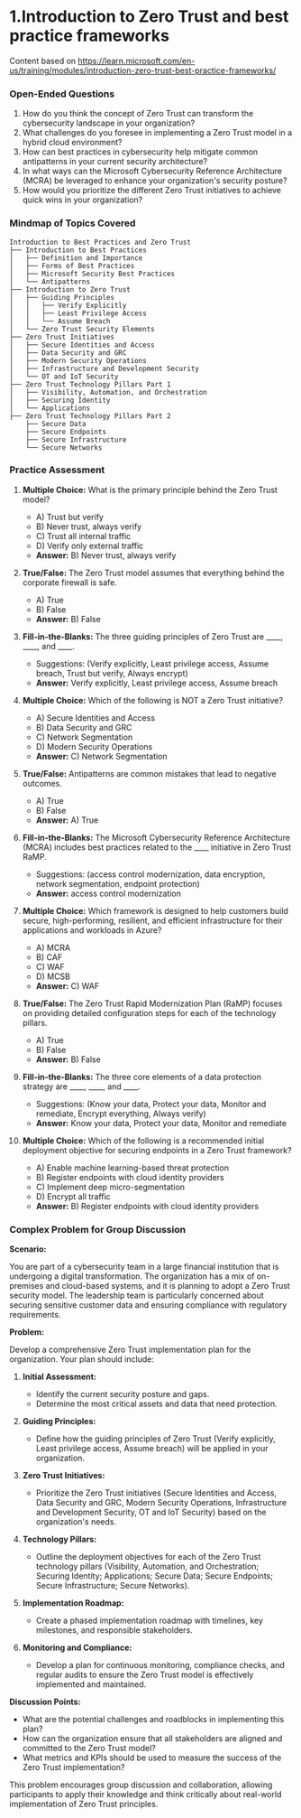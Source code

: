 # 1.Introduction to Zero Trust and best practice frameworks

Content based on https://learn.microsoft.com/en-us/training/modules/introduction-zero-trust-best-practice-frameworks/

### Open-Ended Questions

1. How do you think the concept of Zero Trust can transform the cybersecurity landscape in your organization?
2. What challenges do you foresee in implementing a Zero Trust model in a hybrid cloud environment?
3. How can best practices in cybersecurity help mitigate common antipatterns in your current security architecture?
4. In what ways can the Microsoft Cybersecurity Reference Architecture (MCRA) be leveraged to enhance your organization's security posture?
5. How would you prioritize the different Zero Trust initiatives to achieve quick wins in your organization?

### Mindmap of Topics Covered

```
Introduction to Best Practices and Zero Trust
├── Introduction to Best Practices
│   ├── Definition and Importance
│   ├── Forms of Best Practices
│   ├── Microsoft Security Best Practices
│   └── Antipatterns
├── Introduction to Zero Trust
│   ├── Guiding Principles
│   │   ├── Verify Explicitly
│   │   ├── Least Privilege Access
│   │   └── Assume Breach
│   └── Zero Trust Security Elements
├── Zero Trust Initiatives
│   ├── Secure Identities and Access
│   ├── Data Security and GRC
│   ├── Modern Security Operations
│   ├── Infrastructure and Development Security
│   └── OT and IoT Security
├── Zero Trust Technology Pillars Part 1
│   ├── Visibility, Automation, and Orchestration
│   ├── Securing Identity
│   └── Applications
├── Zero Trust Technology Pillars Part 2
    ├── Secure Data
    ├── Secure Endpoints
    ├── Secure Infrastructure
    └── Secure Networks
```

### Practice Assessment

1. **Multiple Choice:** What is the primary principle behind the Zero Trust model?
   - A) Trust but verify
   - B) Never trust, always verify
   - C) Trust all internal traffic
   - D) Verify only external traffic
   - **Answer:** B) Never trust, always verify

2. **True/False:** The Zero Trust model assumes that everything behind the corporate firewall is safe.
   - A) True
   - B) False
   - **Answer:** B) False

3. **Fill-in-the-Blanks:** The three guiding principles of Zero Trust are ____, ____, and ____.
   - Suggestions: (Verify explicitly, Least privilege access, Assume breach, Trust but verify, Always encrypt)
   - **Answer:** Verify explicitly, Least privilege access, Assume breach

4. **Multiple Choice:** Which of the following is NOT a Zero Trust initiative?
   - A) Secure Identities and Access
   - B) Data Security and GRC
   - C) Network Segmentation
   - D) Modern Security Operations
   - **Answer:** C) Network Segmentation

5. **True/False:** Antipatterns are common mistakes that lead to negative outcomes.
   - A) True
   - B) False
   - **Answer:** A) True

6. **Fill-in-the-Blanks:** The Microsoft Cybersecurity Reference Architecture (MCRA) includes best practices related to the ____ initiative in Zero Trust RaMP.
   - Suggestions: (access control modernization, data encryption, network segmentation, endpoint protection)
   - **Answer:** access control modernization

7. **Multiple Choice:** Which framework is designed to help customers build secure, high-performing, resilient, and efficient infrastructure for their applications and workloads in Azure?
   - A) MCRA
   - B) CAF
   - C) WAF
   - D) MCSB
   - **Answer:** C) WAF

8. **True/False:** The Zero Trust Rapid Modernization Plan (RaMP) focuses on providing detailed configuration steps for each of the technology pillars.
   - A) True
   - B) False
   - **Answer:** B) False

9. **Fill-in-the-Blanks:** The three core elements of a data protection strategy are ____, ____, and ____.
   - Suggestions: (Know your data, Protect your data, Monitor and remediate, Encrypt everything, Always verify)
   - **Answer:** Know your data, Protect your data, Monitor and remediate

10. **Multiple Choice:** Which of the following is a recommended initial deployment objective for securing endpoints in a Zero Trust framework?
    - A) Enable machine learning-based threat protection
    - B) Register endpoints with cloud identity providers
    - C) Implement deep micro-segmentation
    - D) Encrypt all traffic
    - **Answer:** B) Register endpoints with cloud identity providers

### Complex Problem for Group Discussion

**Scenario:**

You are part of a cybersecurity team in a large financial institution that is undergoing a digital transformation. The organization has a mix of on-premises and cloud-based systems, and it is planning to adopt a Zero Trust security model. The leadership team is particularly concerned about securing sensitive customer data and ensuring compliance with regulatory requirements.

**Problem:**

Develop a comprehensive Zero Trust implementation plan for the organization. Your plan should include:

1. **Initial Assessment:**
   - Identify the current security posture and gaps.
   - Determine the most critical assets and data that need protection.

2. **Guiding Principles:**
   - Define how the guiding principles of Zero Trust (Verify explicitly, Least privilege access, Assume breach) will be applied in your organization.

3. **Zero Trust Initiatives:**
   - Prioritize the Zero Trust initiatives (Secure Identities and Access, Data Security and GRC, Modern Security Operations, Infrastructure and Development Security, OT and IoT Security) based on the organization's needs.

4. **Technology Pillars:**
   - Outline the deployment objectives for each of the Zero Trust technology pillars (Visibility, Automation, and Orchestration; Securing Identity; Applications; Secure Data; Secure Endpoints; Secure Infrastructure; Secure Networks).

5. **Implementation Roadmap:**
   - Create a phased implementation roadmap with timelines, key milestones, and responsible stakeholders.

6. **Monitoring and Compliance:**
   - Develop a plan for continuous monitoring, compliance checks, and regular audits to ensure the Zero Trust model is effectively implemented and maintained.

**Discussion Points:**
- What are the potential challenges and roadblocks in implementing this plan?
- How can the organization ensure that all stakeholders are aligned and committed to the Zero Trust model?
- What metrics and KPIs should be used to measure the success of the Zero Trust implementation?

This problem encourages group discussion and collaboration, allowing participants to apply their knowledge and think critically about real-world implementation of Zero Trust principles.